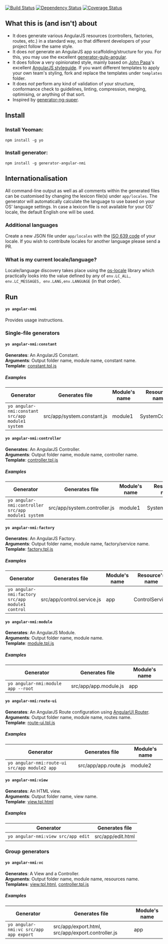 [![Build Status](https://travis-ci.org/NMichas/yeoman-generator-angular-nmi.svg?branch=master)](https://travis-ci.org/NMichas/yeoman-generator-angular-nmi)
[![Dependency Status](https://gemnasium.com/NMichas/yeoman-generator-angular-nmi.svg)](https://gemnasium.com/NMichas/yeoman-generator-angular-nmi)
[![Coverage Status](https://coveralls.io/repos/github/NMichas/yeoman-generator-angular-nmi/badge.svg?branch=master)](https://coveralls.io/github/NMichas/yeoman-generator-angular-nmi?branch=master)  

## What this is (and isn't) about
* It does generate various AngularJS resources (controllers, factories, routes, etc.) in a
standard way, so that different developers of your project follow the
same style.
* It does *not* generate an AngularJS app scaffolding/structure for you. For this,
you may use the excellent [generator-gulp-angular](https://github.com/Swiip/generator-gulp-angular).
* It does follow a very opinionated style, mainly based on [John Papa](https://github.com/johnpapa)'s excellent
[AngularJS styleguide](https://github.com/johnpapa/angular-styleguide). If you want
different templates to apply your own team's styling, fork and replace the templates
under `templates` folder.
* It does *not* perform any kind of validation of your structure, conformance check to
guidelines, linting, compression, merging, optimising, or anything of that sort.
* Inspired by [generator-ng-super](https://github.com/jshipster/generator-ng-super).

## Install

### Install Yeoman:
```
npm install -g yo
```

### Install generator:
```
npm install -g generator-angular-nmi
```

## Internationalisation
All command-line output as well as all comments within the generated files can be
customised by changing the lexicon file(s) under `app/locales`. The generator will
automatically calculate the language to use based on your OS' language settings.
In case a lexicon file is not available for your OS' locale, the default English
one will be used.
### Additional languages
Create a new JSON file under `app/locales` with the
[ISO 639 code](https://en.wikipedia.org/wiki/List_of_ISO_639-1_codes) of your
locale. If you wish to contribute locales for another language please
send a PR.
### What is my current locale/language?
Locale/language discovery takes place using the
[os-locale](https://github.com/sindresorhus/os-locale) library which practically
looks into the value defined by any of
`env.LC_ALL, env.LC_MESSAGES, env.LANG,env.LANGUAGE` (in that order).

## Run
#### `yo angular-nmi`
Provides usage instructions.

### Single-file generators


#### `yo angular-nmi:constant`
__Generates__: An AngularJS Constant.  
__Arguments__: Output folder name, module name, constant name.    
__Template__: [constant.tpl.js](templates/constant.tpl.js)

##### Examples
| Generator | Generates file | Module's name | Resource's name |
| --------- | -------------- | ------------- | --------------- |
| `yo angular-nmi:constant src/app module1 system` | src/app/system.constant.js | module1 | SystemConstant |


#### `yo angular-nmi:controller`
__Generates__: An AngularJS Controller.  
__Arguments__: Output folder name, module name, controller name.  
__Template__: [controller.tpl.js](templates/controller.tpl.js)

##### Examples
| Generator | Generates file | Module's name | Resource's name |
| --------- | -------------- | ------------- | --------------- |
| `yo angular-nmi:controller src/app module1 system` | src/app/system.controller.js | module1 | SystemController |


#### `yo angular-nmi:factory`
__Generates__: An AngularJS Factory.  
__Arguments__: Output folder name, module name, factory/service name.    
__Template__: [factory.tpl.js](templates/factory.tpl.js)

##### Examples
| Generator | Generates file | Module's name | Resource's name |
| --------- | -------------- | ------------- | --------------- |
| `yo angular-nmi:factory src/app module1 control` | src/app/control.service.js | app | ControlService |


#### `yo angular-nmi:module`
__Generates__: An AngularJS Module.  
__Arguments__: Output folder name, module name.    
__Template__: [module.tpl.js](templates/module.tpl.js)

##### Examples
| Generator | Generates file | Module's name |
| --------- | -------------- | ------------- |
| `yo angular-nmi:module app --root` | src/app/app.module.js | app |


#### `yo angular-nmi:route-ui`
__Generates__: An AngularJS Route configuration using [AngularUI Router](https://github.com/angular-ui/ui-router).  
__Arguments__: Output folder name, module name, routes name.  
__Template__: [route-ui.tpl.js](templates/route-ui.tpl.js)

##### Examples
| Generator | Generates file | Module's name |
| --------- | -------------- | ------------- |
| `yo angular-nmi:route-ui src/app module2 app` | src/app/app.route.js | module2 |


#### `yo angular-nmi:view`
__Generates__: An HTML view.  
__Arguments__: Output folder name, view name.      
__Template__: [view.tpl.html](templates/view.tpl.html)

##### Examples
| Generator | Generates file |
| --------- | -------------- |
| `yo angular-nmi:view src/app edit` | src/app/edit.html |


### Group generators
#### `yo angular-nmi:vc`
__Generates__: A View and a Controller.  
__Arguments__: Output folder name, module name, resources name.    
__Templates__: [view.tpl.html](templates/view.tpl.html), [controller.tpl.js](templates/controller.tpl.js)

##### Examples
| Generator | Generates file | Module's name |
| --------- | -------------- | ------------- |
| `yo angular-nmi:vc src/app app export` | src/app/export.html, src/app/export.controller.js | app |
